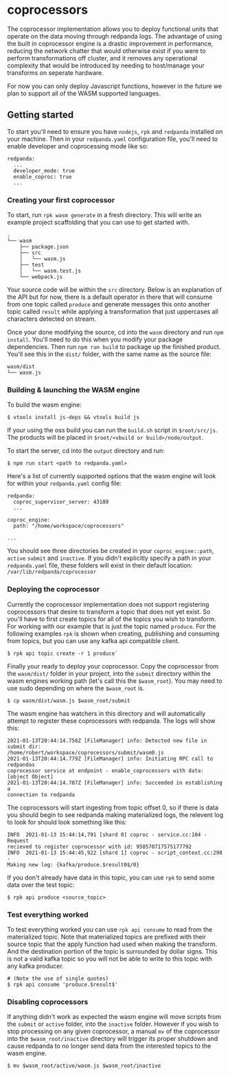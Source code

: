 # coprocessors

The coprocessor implementation allows you to deploy functional units that 
operate on the data moving through redpanda logs. The advantage of using the 
built in coprocessor engine is a drastic improvement in performance, reducing 
the network chatter that would otherwise exist if you were to perform 
transformations off cluster, and it removes any operational complexity that 
would be introduced by needing to host/manage your transforms on seperate
hardware.

For now you can only deploy Javascript functions, however in the future we plan 
to support all of the WASM supported languages.

## Getting started

To start you'll need to ensure you have `nodejs`, `rpk` and `redpanda` installed 
on your machine. Then in your `redpanda.yaml` configuration file, you'll need to 
enable developer and coprocessing mode like so:

```
redpanda:
  ...
  developer_mode: true
  enable_coproc: true
  ...
```

### Creating your first coprocessor

To start, run `rpk wasm generate` in a fresh directory. This will write an 
example project scaffolding that you can use to get started with.

```
.
└── wasm
    ├── package.json
    ├── src
    │   └── wasm.js
    ├── test
    │   └── wasm.test.js
    └── webpack.js
```

Your source code will be within the `src` directory. Below is an explanation of 
the API but for now, there is a default operator in there that will consume 
from one topic called `produce` and generate messages this onto another topic 
called `result` while applying a transformation that just uppercases all 
characters detected on stream.

Once your done modifying the source, cd into the `wasm` directory and run `npm 
install`. You'll need to do this when you modify your package dependencies. 
Then run `npm run build` to package up the finished product. You'll see this 
in the `dist/` folder, with the same name as the source file:

```
wasm/dist
└── wasm.js
```

### Building & launching the WASM engine

To build the wasm engine:
```
$ vtools install js-deps && vtools build js
```

If your using the oss build you can run the `build.sh` script in `$root/src/js`.
The products will be placed in `$root/<vbuild or build>/node/output`. 

To start the server, cd into the `output` directory and run:
```
$ npm run start <path to redpanda.yaml>
```

Here's a list of currently supported options that the wasm engine will look for 
within your `redpanda.yaml` config file:

```
redpanda:
  coproc_supervisor_server: 43189
  ...
  
coproc_engine:
  path: "/home/workspace/coprocessors"

...
```

You should see three directories be created in your `coproc_engine::path`, 
`active` `submit` and `inactive`. If you didn't explicitly specify a path in 
your `redpanda.yaml` file, these folders will exist in their default location: 
`/var/lib/redpanda/coprocessor`

### Deploying the coprocessor

Currently the coprocessor implementation does not support registering 
coprocessors that desire to transform a topic that does not yet exist. So 
you'll have to first create topics for all of the topics you wish to transform. 
For working with our example that is just the topic named `produce`. For the 
following examples `rpk` is shown when creating, publishing and consuming from 
topics, but you can use any kafka api compatible client.

```
$ rpk api topic create -r 1 produce`
```

Finally your ready to deploy your coprocessor. Copy the coprocessor from the 
`wasm/dist/` folder in your project, into the `submit` directory within the 
wasm engines working path (let's call this the `$wasm_root`). You may need to 
use sudo depending on where the `$wasm_root` is.

```
$ cp wasm/dist/wasm.js $wasm_root/submit
```

The wasm engine has watchers in this directory and will automatically attempt 
to register these coprocessors with redpanda. The logs will show this:

```
2021-01-13T20:44:14.758Z [FileManager] info: Detected new file in submit dir: 
/home/robert/workspace/coprocessors/submit/wasm0.js
2021-01-13T20:44:14.779Z [FileManager] info: Initiating RPC call to redpandas 
coprocessor service at endpoint - enable_coprocessors with data: [object Object]
2021-01-13T20:44:14.787Z [FileManager] info: Succeeded in establishing a 
connection to redpanda
```

The coprocessors will start ingesting from topic offset 0, so if there is data 
you should begin to see redpanda making materialized logs, the relevent log 
to look for should look something like this:

```
INFO  2021-01-13 15:44:14,791 [shard 0] coproc - service.cc:104 - Request 
recieved to register coprocessor with id: 950570717575177792
INFO  2021-01-13 15:44:45,922 [shard 1] coproc - script_context.cc:298 - 
Making new log: {kafka/produce.$result0$/0}
```

If you don't already have data in this topic, you can use `rpk` to send some 
data over the test topic:

```
$ rpk api produce <source_topic>
```

### Test everything worked

To test everything worked you can use `rpk api consume` to read from the 
materialized topic. Note that materialized topics are prefixed with their 
source topic that the apply function had used when making the transform. And 
the destination portion of the topic is surrounded by dollar signs. This is not 
a valid kafka topic so you will not be able to write to this topic with any 
kafka producer.

```
# (Note the use of single quotes)
$ rpk api consume 'produce.$result$'
```

### Disabling coprocessors

If anything didn't work as expected the wasm engine will move scripts from the 
`submit` or `active` folder, into the `inactive` folder. However if you wish to 
stop processing on any given coprocessor, a manual `mv` of the coprocessor into 
the `$wasm_root/inactive` directory will trigger its proper shutdown and cause 
redpanda to no longer send data from the interested topics to the wasm engine.

```
$ mv $wasm_root/active/wasm.js $wasm_root/inactive
```
